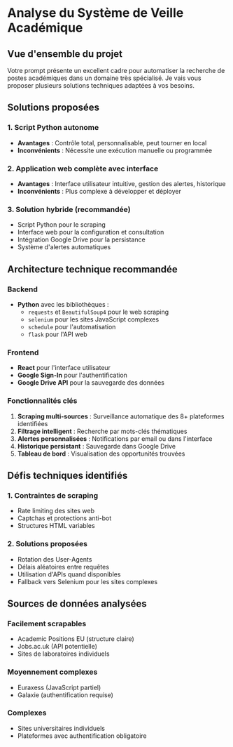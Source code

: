 # Analyse du Système de Veille Académique

## Vue d'ensemble du projet

Votre prompt présente un excellent cadre pour automatiser la recherche de postes académiques dans un domaine très spécialisé. Je vais vous proposer plusieurs solutions techniques adaptées à vos besoins.

## Solutions proposées

### 1. Script Python autonome
- **Avantages** : Contrôle total, personnalisable, peut tourner en local
- **Inconvénients** : Nécessite une exécution manuelle ou programmée

### 2. Application web complète avec interface
- **Avantages** : Interface utilisateur intuitive, gestion des alertes, historique
- **Inconvénients** : Plus complexe à développer et déployer

### 3. Solution hybride (recommandée)
- Script Python pour le scraping
- Interface web pour la configuration et consultation
- Intégration Google Drive pour la persistance
- Système d'alertes automatiques

## Architecture technique recommandée

### Backend
- **Python** avec les bibliothèques :
  - `requests` et `BeautifulSoup4` pour le web scraping
  - `selenium` pour les sites JavaScript complexes
  - `schedule` pour l'automatisation
  - `flask` pour l'API web

### Frontend
- **React** pour l'interface utilisateur
- **Google Sign-In** pour l'authentification
- **Google Drive API** pour la sauvegarde des données

### Fonctionnalités clés
1. **Scraping multi-sources** : Surveillance automatique des 8+ plateformes identifiées
2. **Filtrage intelligent** : Recherche par mots-clés thématiques
3. **Alertes personnalisées** : Notifications par email ou dans l'interface
4. **Historique persistant** : Sauvegarde dans Google Drive
5. **Tableau de bord** : Visualisation des opportunités trouvées

## Défis techniques identifiés

### 1. Contraintes de scraping
- Rate limiting des sites web
- Captchas et protections anti-bot
- Structures HTML variables

### 2. Solutions proposées
- Rotation des User-Agents
- Délais aléatoires entre requêtes
- Utilisation d'APIs quand disponibles
- Fallback vers Selenium pour les sites complexes

## Sources de données analysées

### Facilement scrapables
- Academic Positions EU (structure claire)
- Jobs.ac.uk (API potentielle)
- Sites de laboratoires individuels

### Moyennement complexes
- Euraxess (JavaScript partiel)
- Galaxie (authentification requise)

### Complexes
- Sites universitaires individuels
- Plateformes avec authentification obligatoire

